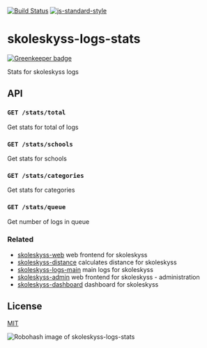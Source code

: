 [![Build Status](https://travis-ci.org/telemark/skoleskyss-logs-stats.svg?branch=master)](https://travis-ci.org/telemark/skoleskyss-logs-stats)
[![js-standard-style](https://img.shields.io/badge/code%20style-standard-brightgreen.svg?style=flat)](https://github.com/feross/standard)

# skoleskyss-logs-stats

[![Greenkeeper badge](https://badges.greenkeeper.io/telemark/skoleskyss-logs-stats.svg)](https://greenkeeper.io/)

Stats for skoleskyss logs

## API

### ```GET /stats/total```

Get stats for total of logs

### ```GET /stats/schools```

Get stats for schools

### ```GET /stats/categories```

Get stats for categories

### ```GET /stats/queue```

Get number of logs in queue

### Related

- [skoleskyss-web](https://github.com/telemark/skoleskyss-web) web frontend for skoleskyss
- [skoleskyss-distance](https://github.com/telemark/minelev-buddy) calculates distance for skoleskyss
- [skoleskyss-logs-main](https://github.com/telemark/skoleskyss-logs-main) main logs for skoleskyss
- [skoleskyss-admin](https://github.com/telemark/skoleskyss-admin) web frontend for skoleskyss - administration
- [skoleskyss-dashboard](https://github.com/telemark/skoleskyss-dashboard) dashboard for skoleskyss

## License

[MIT](LICENSE)

![Robohash image of skoleskyss-logs-stats](https://robots.kebabstudios.party/skoleskyss-logs-stats.png "Robohash image of skoleskyss-logs-stats")